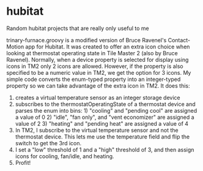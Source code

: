 # hubitat
Random hubitat projects that are really only useful to me

trinary-furnace.groovy is a modified version of Bruce Ravenel's Contact-Motion app for Hubitat.
It was created to offer an extra icon choice when looking at thermostat operating state in Tile Master 2 (also by Bruce Ravenel).
Normally, when a device property is selected for display using icons in TM2 only 2 icons are allowed. 
However, if the property is also specified to be a numeric value in TM2, we get the option for 3 icons. 
My simple code converts the enum-typed property into an integer-typed property so we can take advantage of the extra icon in TM2.
It does this:
  1) creates a virtual temperature sensor as an integer storage device
  2) subscribes to the thermostatOperatingState of a thermostat device and parses the enum into bins:
    1) "cooling" and "pending cool" are assigned a value of 0
    2) "idle", "fan only", and "vent economizer" are assigned a value of 2
    3) "heating" and "pending heat" are assigned a value of 4
  3) In TM2, I subscribe to the virtual temperature sensor and not the thermostat device. This lets me use the temperature field and flip the switch to get the 3rd icon.
  4) I set a "low" threshold of 1 and a "high" threshold of 3, and then assign icons for cooling, fan/idle, and heating.
  5) Profit!
